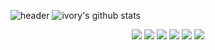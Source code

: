 ![header](https://capsule-render.vercel.app/api?type=waving&color=gradient&section=header&text=Front-end%20Developer&height=250&animation=fadeIn&fontSize=50)
![ivory's github stats](https://github-readme-stats.vercel.app/api?username=ivory0312&count_private=true&show_icons=true&theme=vue)

<div align="center">
<!-- <a href="https://github.com/ivory0312" target="_blank">
<img src=https://img.shields.io/badge/github-%2324292e.svg?&style=for-the-badge&logo=github&logoColor=white alt=github style="margin-bottom: 5px;" />
</a>
<a href="https://www.instagram.com/belovory/" target="_blank">
<img src=https://img.shields.io/badge/instagram-%23000000.svg?&style=for-the-badge&logo=instagram&logoColor=white alt=instagram style="margin-bottom: 5px;" />
</a> -->
</div>  
<div align="center"> 
<img src="https://img.shields.io/badge/html-ffb13b?style=flat-square&logo=html5&logoColor=white&color=e35027"/>
<img src="https://img.shields.io/badge/css-ffb13b?style=flat-square&logo=css3&logoColor=white&color=1572B6"/>
<img src="https://img.shields.io/badge/JavaScript-ffb13b?style=flat-square&logo=JavaScript&logoColor=white&color=ffb13b"/>
<img src="https://img.shields.io/badge/React-ffb13b?style=flat-square&logo=React&logoColor=white&color=5fd3f3"/>
<img src="https://img.shields.io/badge/Scss-ffb13b?style=flat-square&logo=Sass&logoColor=white&color=CC6699"/>
<img src="https://img.shields.io/badge/Typescript-ffb13b?style=flat-square&logo=Typescript&logoColor=white&color=3178C6"/>


</div>